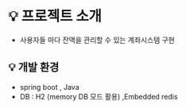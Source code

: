 # 💡 프로젝트 소개

- 사용자들 마다 잔액을 관리할 수 있는 계좌시스템 구현
## 💡 개발 환경
-  spring boot , Java
-  DB : H2 (memory DB 모드 활용) ,Embedded redis



